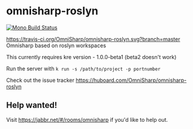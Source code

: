 omnisharp-roslyn
================
[![Mono Build Status](https://travis-ci.org/OmniSharp/omnisharp-roslyn.svg?branch=master)](https://travis-ci.org/OmniSharp/omnisharp-roslyn.svg?branch=master)

https://travis-ci.org/OmniSharp/omnisharp-roslyn.svg?branch=master
Omnisharp based on roslyn workspaces

This currently requires kre version - 1.0.0-beta1 (beta2 doesn't work)

Run the server with ```k run -s /path/to/project -p portnumber```

Check out the issue tracker https://huboard.com/OmniSharp/omnisharp-roslyn


## Help wanted!
Visit https://jabbr.net/#/rooms/omnisharp if you'd like to help out.

